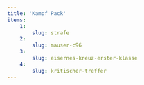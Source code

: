 ```yaml
---
title: 'Kampf Pack'
items:
    1:
        slug: strafe
    2:
        slug: mauser-c96
    3:
        slug: eisernes-kreuz-erster-klasse
    4:
        slug: kritischer-treffer
---
```

